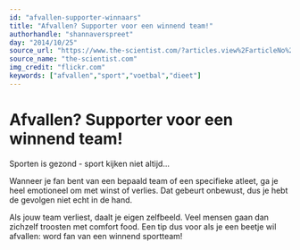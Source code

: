 ```yaml
---
id: "afvallen-supporter-winnaars"
title: "Afvallen? Supporter voor een winnend team!"
authorhandle: "shannaverspreet"
day: "2014/10/25"
source_url: "https://www.the-scientist.com/?articles.view%2FarticleNo%2F37140%2Ftitle%2FFootball-Losses-Tied-to-Junk-Food%2F"
source_name: "the-scientist.com"
img_credit: "flickr.com"
keywords: ["afvallen","sport","voetbal","dieet"]
---
```

# Afvallen? Supporter voor een winnend team!
Sporten is gezond - sport kijken niet altijd...

Wanneer je fan bent van een bepaald team of een specifieke atleet, ga je heel emotioneel om met winst of verlies. Dat gebeurt onbewust, dus je hebt de gevolgen niet echt in de hand.

Als jouw team verliest, daalt je eigen zelfbeeld. Veel mensen gaan dan zichzelf troosten met comfort food. Een tip dus voor als je een beetje wil afvallen: word fan van een winnend sportteam!